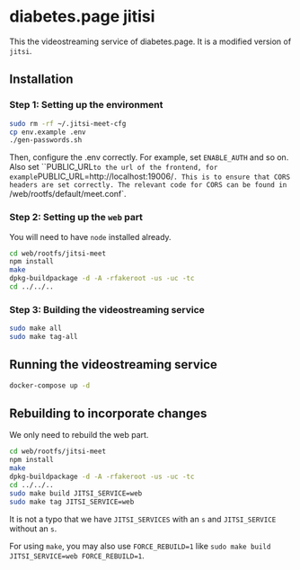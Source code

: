 # diabetes.page jitisi

This the videostreaming service of diabetes.page. It is a modified version of `jitsi`.

## Installation

### Step 1: Setting up the environment

```bash
sudo rm -rf ~/.jitsi-meet-cfg
cp env.example .env
./gen-passwords.sh
```

Then, configure the .env correctly. For example, set `ENABLE_AUTH` and so on. Also set ``PUBLIC_URL` to the url of the frontend, for example `PUBLIC_URL=http://localhost:19006/`. This is to ensure that CORS headers are set correctly. The relevant code for CORS can be found in `/web/rootfs/default/meet.conf`.

### Step 2: Setting up the `web` part

You will need to have `node` installed already.

```bash
cd web/rootfs/jitsi-meet
npm install
make
dpkg-buildpackage -d -A -rfakeroot -us -uc -tc
cd ../../..
```

### Step 3: Building the videostreaming service
```bash
sudo make all
sudo make tag-all
```

## Running the videostreaming service

```bash
docker-compose up -d
```

## Rebuilding to incorporate changes

We only need to rebuild the web part.

```bash
cd web/rootfs/jitsi-meet
npm install
make
dpkg-buildpackage -d -A -rfakeroot -us -uc -tc
cd ../../..
sudo make build JITSI_SERVICE=web
sudo make tag JITSI_SERVICE=web
```

It is not a typo that we have `JITSI_SERVICES` with an `s` and `JITSI_SERVICE` without an `s`.

For using `make`, you may also use `FORCE_REBUILD=1` like `sudo make build JITSI_SERVICE=web FORCE_REBUILD=1`.